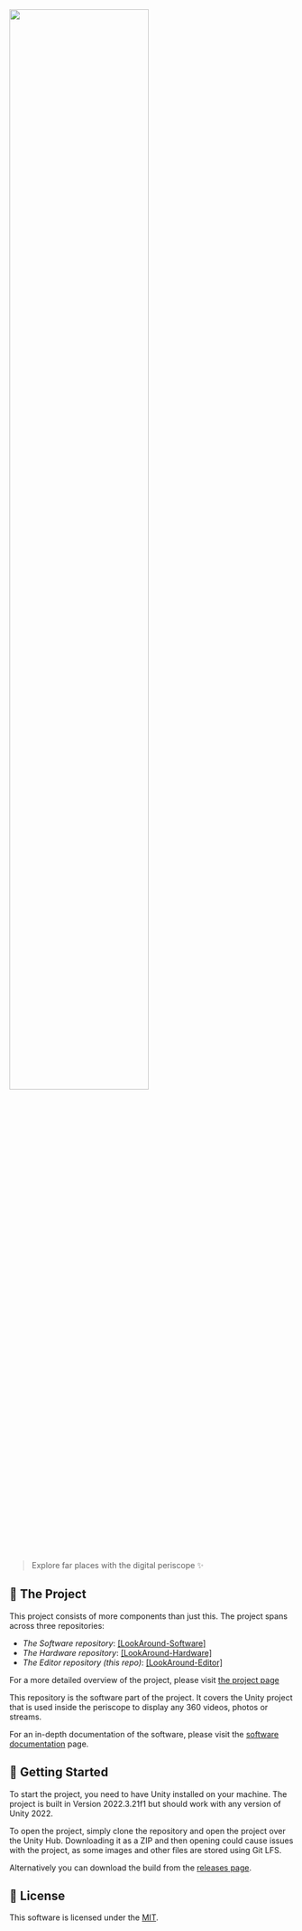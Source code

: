 <!-- @format -->

<img src="https://dermrvn-code.github.io/LookAround/assets/logo.png" style="width: 70%;" />

> Explore far places with the digital periscope ✨

## 🔭 The Project

This project consists of more components than just this.
The project spans across three repositories:

- _The Software repository_: [[LookAround-Software]](https://github.com/dermrvn-code/LookAround-Software)
- _The Hardware repository_: [[LookAround-Hardware]](https://github.com/dermrvn-code/LookAround-Hardware)
- _The Editor repository (this repo)_: [[LookAround-Editor]](https://github.com/dermrvn-code/LookAround-Editor)

For a more detailed overview of the project, please visit [the project page](https://dermrvn-code.github.io/LookAround/)

This repository is the software part of the project.
It covers the Unity project that is used inside the periscope to display any 360 videos, photos or streams.

For an in-depth documentation of the software, please visit the [software documentation](https://dermrvn-code.github.io/LookAround/software) page.

## 🚀 Getting Started

To start the project, you need to have Unity installed on your machine.
The project is built in Version 2022.3.21f1 but should work with any version of Unity 2022.

To open the project, simply clone the repository and open the project over the Unity Hub.
Downloading it as a ZIP and then opening could cause issues with the project, as some images and other files are stored using Git LFS.

Alternatively you can download the build from the [releases page](/releases).

## 📜 License

This software is licensed under the [MIT](/LICENSE).
